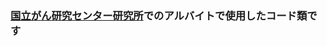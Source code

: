 ### [国立がん研究センター研究所](https://www.ncc.go.jp/jp/ri/division/molecular_modification_and_cancer_biology/index.html)でのアルバイトで使用したコード類です
